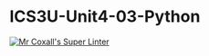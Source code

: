 # ICS3U-Unit4-03-Python

[![Mr Coxall's Super Linter](https://github.com/Tyler-Bell/ICS3U-Unit4-03-Python/workflows/Mr%20Coxall's%20Super%20Linter/badge.svg)](https://github.com/Tyler-Bell/ICS3U-Unit4-03-Python/actions/)

